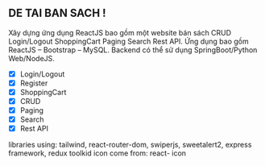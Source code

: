 ## DE TAI BAN SACH !
Xây dựng ứng dụng ReactJS bao gồm một website bán sách CRUD Login/Logout
ShoppingCart Paging Search Rest API. Ứng dụng bao gồm ReactJS – Bootstrap – MySQL.
Backend có thể sử dụng SpringBoot/Python Web/NodeJS.

- [x] Login/Logout
- [x] Register
- [x] ShoppingCart
- [x] CRUD
- [x] Paging
- [x] Search
- [x] Rest API

libraries using: tailwind, react-router-dom, swiperjs, sweetalert2, express framework, redux toolkid
icon come from: react- icon